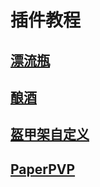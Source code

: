 
# 插件教程

## [漂流瓶](./drift-bottle)
## [酿酒](./brewing)
## [盔甲架自定义](./armor-stand)
## [PaperPVP](./paper-pvp)